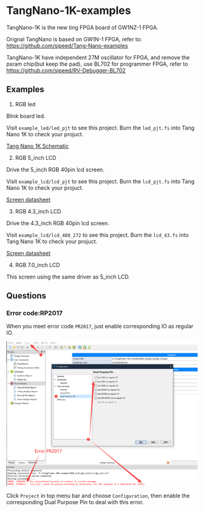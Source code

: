 # TangNano-1K-examples

TangNano-1K is the new ting FPGA board of GW1NZ-1 FPGA.   

Orignal TangNano is based on GW1N-1 FPGA, refer to: https://github.com/sipeed/Tang-Nano-examples

TangNano-1K have independent 27M oscillator for FPGA, and remove the psram chip(but keep the pad), use BL702 for programmer FPGA, refer to https://github.com/sipeed/RV-Debugger-BL702

## Examples

1. RGB led

Blink board led.

Visit `example_led/led_pjt` to see this project. Burn the `led_pjt.fs` into Tang Nano 1K to check your projuct.

[Tang Nano 1K Schematic](https://dl.sipeed.com/shareURL/TANG/Nano%201K/2_Schematic)

2. RGB 5_inch LCD

Drive the 5_inch RGB 40pin lcd screen.

Visit `example_lcd/lcd_pjt` to see this project. Burn the `lcd_pjt.fs` into Tang Nano 1K to check your projuct.

[Screen datasheet](https://dl.sipeed.com/shareURL/TANG/Nano%209K/6_Chip_Manual/EN/LCD_Datasheet)

3. RGB 4.3_inch LCD

Drive the 4.3_inch RGB 40pin lcd screen.

Visit `example_lcd/lcd_480_272` to see this project. Burn the `lcd_43.fs` into Tang Nano 1K to check your projuct.

[Screen datasheet](https://dl.sipeed.com/shareURL/TANG/Nano%209K/6_Chip_Manual/EN/LCD_Datasheet)

4. RGB 7.0_inch LCD

This screen using the same driver as 5_inch LCD.

## Questions

### Error code:RP2017

When you meet error code `PR2017`, just enable corresponding IO as regular IO.

![rp2017](./.assets/rp2017.png)

Click `Project` in top menu bar and choose `Configuration`, then enable the corresponding Dual Purpose Pin to deal with this error.